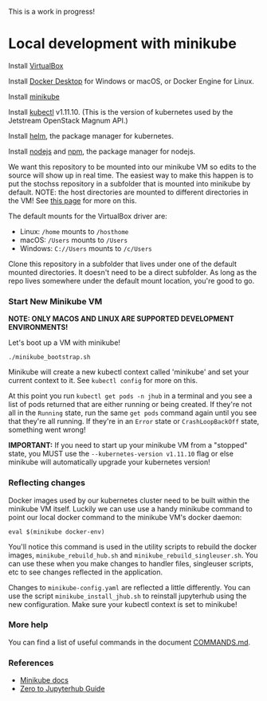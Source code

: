 
This is a work in progress!

# Local development with minikube

Install [VirtualBox](https://www.virtualbox.org/)

Install [Docker Desktop](https://www.docker.com/products/docker-desktop) for Windows or macOS, or Docker Engine for Linux.

Install [minikube](https://github.com/kubernetes/minikube) 

Install [kubectl](https://kubernetes.io/docs/reference/kubectl/overview/) v1.11.10. (This is the version of kubernetes used by the Jetstream OpenStack Magnum API.)

Install [helm](https://github.com/helm/helm), the package manager for kubernetes.

Install [nodejs](https://nodejs.org/) and [npm](https://www.npmjs.com/), the package manager for nodejs.

We want this repository to be mounted into our minikube VM so edits to the source will show up in real time. The easiest way to make this happen is to put the stochss repository in a subfolder that is mounted into minikube by default. NOTE: the host directories are mounted to different directories in the VM! See [this page](https://minikube.sigs.k8s.io/docs/tasks/mount/) for more on this.

The default mounts for the VirtualBox driver are: 

- Linux: `/home` mounts to `/hosthome`
- macOS: `/Users` mounts to `/Users`
- Windows: `C://Users` mounts to  `/c/Users`

Clone this repository in a subfolder that lives under one of the default mounted directories. It doesn't need to be a direct subfolder. As long as the repo lives somewhere under the default mount location, you're good to go.

### Start New Minikube VM

**NOTE: ONLY MACOS AND LINUX ARE SUPPORTED DEVELOPMENT ENVIRONMENTS!**

Let's boot up a VM with minikube!
```
./minikube_bootstrap.sh
```

Minikube will create a new kubectl context called 'minikube' and set your current context to it. See `kubectl config` for more on this.

At this point you run `kubectl get pods -n jhub` in a terminal and you see a list of pods returned that are either running or being created. If they're not all in the `Running` state, run the same `get pods` command again until you see that they're all running. If they're in an `Error` state or `CrashLoopBackOff` state, something went wrong!

**IMPORTANT:** If you need to start up your minikube VM from a "stopped" state, you MUST use the `--kubernetes-version v1.11.10` flag or else minikube will automatically upgrade your kubernetes version! 

### Reflecting changes

Docker images used by our kubernetes cluster need to be built within the minikube VM itself. Luckily we can use use a handy minikube command to point our local docker command to the minikube VM's docker daemon:
```
eval $(minikube docker-env)
```

You'll notice this command is used in the utility scripts to rebuild the docker images, `minikube_rebuild_hub.sh` and `minikube_rebuild_singleuser.sh`. You can use these when you make changes to handler files, singleuser scripts, etc to see changes reflected in the application.

Changes to `minikube-config.yaml` are reflected a little differently. You can use the script `minikube_install_jhub.sh` to reinstall jupyterhub using the new configuration. Make sure your kubectl context is set to minikube!

### More help

You can find a list of useful commands in the document [COMMANDS.md](./COMMANDS.md).


### References
- [Minikube docs](https://minikube.sigs.k8s.io/docs/)
- [Zero to Jupyterhub Guide](https://zero-to-jupyterhub.readthedocs.io/en/latest/index.html)
